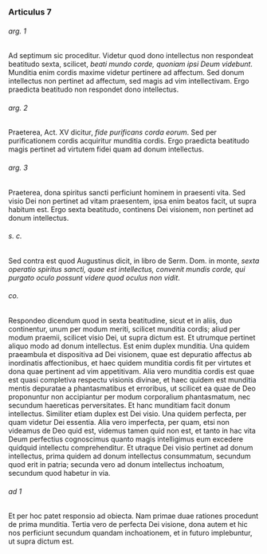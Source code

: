 ### Articulus 7

###### arg. 1
Ad septimum sic proceditur. Videtur quod dono intellectus non respondeat beatitudo sexta, scilicet, *beati mundo corde, quoniam ipsi Deum videbunt*. Munditia enim cordis maxime videtur pertinere ad affectum. Sed donum intellectus non pertinet ad affectum, sed magis ad vim intellectivam. Ergo praedicta beatitudo non respondet dono intellectus.

###### arg. 2
Praeterea, Act. XV dicitur, *fide purificans corda eorum*. Sed per purificationem cordis acquiritur munditia cordis. Ergo praedicta beatitudo magis pertinet ad virtutem fidei quam ad donum intellectus.

###### arg. 3
Praeterea, dona spiritus sancti perficiunt hominem in praesenti vita. Sed visio Dei non pertinet ad vitam praesentem, ipsa enim beatos facit, ut supra habitum est. Ergo sexta beatitudo, continens Dei visionem, non pertinet ad donum intellectus.

###### s. c.
Sed contra est quod Augustinus dicit, in libro de Serm. Dom. in monte, *sexta operatio spiritus sancti, quae est intellectus, convenit mundis corde, qui purgato oculo possunt videre quod oculus non vidit*.

###### co.
Respondeo dicendum quod in sexta beatitudine, sicut et in aliis, duo continentur, unum per modum meriti, scilicet munditia cordis; aliud per modum praemii, scilicet visio Dei, ut supra dictum est. Et utrumque pertinet aliquo modo ad donum intellectus. Est enim duplex munditia. Una quidem praeambula et dispositiva ad Dei visionem, quae est depuratio affectus ab inordinatis affectionibus, et haec quidem munditia cordis fit per virtutes et dona quae pertinent ad vim appetitivam. Alia vero munditia cordis est quae est quasi completiva respectu visionis divinae, et haec quidem est munditia mentis depuratae a phantasmatibus et erroribus, ut scilicet ea quae de Deo proponuntur non accipiantur per modum corporalium phantasmatum, nec secundum haereticas perversitates. Et hanc munditiam facit donum intellectus. Similiter etiam duplex est Dei visio. Una quidem perfecta, per quam videtur Dei essentia. Alia vero imperfecta, per quam, etsi non videamus de Deo quid est, videmus tamen quid non est, et tanto in hac vita Deum perfectius cognoscimus quanto magis intelligimus eum excedere quidquid intellectu comprehenditur. Et utraque Dei visio pertinet ad donum intellectus, prima quidem ad donum intellectus consummatum, secundum quod erit in patria; secunda vero ad donum intellectus inchoatum, secundum quod habetur in via.

###### ad 1
Et per hoc patet responsio ad obiecta. Nam primae duae rationes procedunt de prima munditia. Tertia vero de perfecta Dei visione, dona autem et hic nos perficiunt secundum quandam inchoationem, et in futuro implebuntur, ut supra dictum est.

